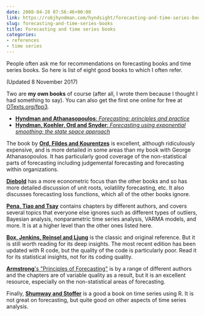 ```yaml
---
date: 2008-04-28 07:56:46+00:00
link: https://robjhyndman.com/hyndsight/forecasting-and-time-series-books/
slug: forecasting-and-time-series-books
title: Forecasting and time series books
categories:
- references
- time series
---
```


People often ask me for recommendations on forecasting books and time series books. So here is list of eight good books to which I often refer.

(Updated 8 November 2017)

Two are **my own books** of course (after all, I wrote them because I thought I had something to say). You can also get the first one online for free at [OTexts.org/fpp3](http://OTexts.org/fpp3).

  * [**Hyndman and Athanasopoulos**: *Forecasting: principles and practice*](http://geni.us/fpp3)
  * [**Hyndman, Koehler, Ord and Snyder**: *Forecasting using exponential smoothing: the state space approach*](http://geni.us/expsmooth)

The book by [**Ord, Fildes and Kourentzes**](http://buy.geni.us/Proxy.ashx?TSID=140570&GR_URL=http%3A%2F%2Fwww.amazon.com%2Fdp%2F0999064916) is excellent, although ridiculously expensive, and is more detailed in some areas than my book with George Athanasopoulos. It has particularly good coverage of the non-statistical parts of forecasting including judgemental forecasting and forecasting within organizations.

[**Diebold**](http://buy.geni.us/Proxy.ashx?TSID=140570&GR_URL=http%3A%2F%2Fwww.amazon.com%2Fdp%2F032432359X) has a more econometric focus than the other books and so has more detailed discussion of unit roots, volatility forecasting, etc. It also discusses forecasting loss functions, which all of the other books ignore.

[**Pena, Tiao and Tsay**](http://buy.geni.us/Proxy.ashx?TSID=140570&GR_URL=http%3A%2F%2Fwww.amazon.com%2Fdp%2F047136164X) contains chapters by different authors, and covers several topics that everyone else ignores such as different types of outliers, Bayesian analysis, nonparametric time series analysis, VARMA models, and more. It is at a higher level than the other ones listed here.

[**Box, Jenkins, Reinsel and Ljung**](http://buy.geni.us/Proxy.ashx?TSID=140570&GR_URL=http%3A%2F%2Fwww.amazon.com%2Fdp%2F1118675029) is the classic and original reference. But it is still worth reading for its deep insights. The most recent edition has been updated with R code, but the quality of the code is particularly poor. Read it for its statistical insights, not for its coding quality.

[**Armstrong**'s "Principles of Forecasting"](http://buy.geni.us/Proxy.ashx?TSID=140570&GR_URL=http%3A%2F%2Fwww.amazon.com%2Fdp%2F0792379306) is by a range of different authors and the chapters are of variable quality as a result, but it is an excellent resource, especially on the non-statistical areas of forecasting.

Finally, [**Shumway and Stoffer**](http://buy.geni.us/Proxy.ashx?TSID=140570&GR_URL=http%3A%2F%2Fwww.amazon.com%2Fdp%2F3319524518) is a good a book on time series using R. It is not great on forecasting, but quite good on other aspects of time series analysis.
